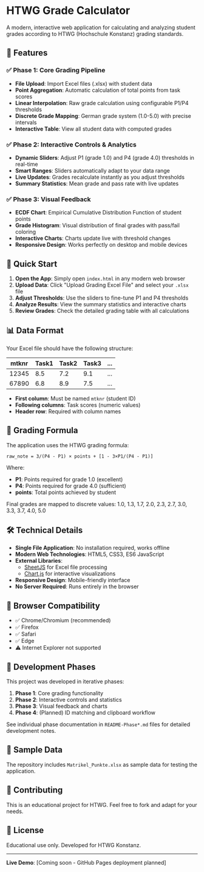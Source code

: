 # HTWG Grade Calculator

A modern, interactive web application for calculating and analyzing student grades according to HTWG (Hochschule Konstanz) grading standards.

## 🌟 Features

### ✅ **Phase 1: Core Grading Pipeline**
- **File Upload**: Import Excel files (.xlsx) with student data
- **Point Aggregation**: Automatic calculation of total points from task scores
- **Linear Interpolation**: Raw grade calculation using configurable P1/P4 thresholds
- **Discrete Grade Mapping**: German grade system (1.0-5.0) with precise intervals
- **Interactive Table**: View all student data with computed grades

### ✅ **Phase 2: Interactive Controls & Analytics**
- **Dynamic Sliders**: Adjust P1 (grade 1.0) and P4 (grade 4.0) thresholds in real-time
- **Smart Ranges**: Sliders automatically adapt to your data range
- **Live Updates**: Grades recalculate instantly as you adjust thresholds
- **Summary Statistics**: Mean grade and pass rate with live updates

### ✅ **Phase 3: Visual Feedback**
- **ECDF Chart**: Empirical Cumulative Distribution Function of student points
- **Grade Histogram**: Visual distribution of final grades with pass/fail coloring
- **Interactive Charts**: Charts update live with threshold changes
- **Responsive Design**: Works perfectly on desktop and mobile devices

## 🚀 Quick Start

1. **Open the App**: Simply open `index.html` in any modern web browser
2. **Upload Data**: Click "Upload Grading Excel File" and select your `.xlsx` file
3. **Adjust Thresholds**: Use the sliders to fine-tune P1 and P4 thresholds
4. **Analyze Results**: View the summary statistics and interactive charts
5. **Review Grades**: Check the detailed grading table with all calculations

## 📊 Data Format

Your Excel file should have the following structure:

| mtknr    | Task1 | Task2 | Task3 | ... |
|----------|-------|-------|-------|-----|
| 12345    | 8.5   | 7.2   | 9.1   | ... |
| 67890    | 6.8   | 8.9   | 7.5   | ... |

- **First column**: Must be named `mtknr` (student ID)
- **Following columns**: Task scores (numeric values)
- **Header row**: Required with column names

## 🎯 Grading Formula

The application uses the HTWG grading formula:

```
raw_note = 3/(P4 - P1) × points + [1 - 3×P1/(P4 - P1)]
```

Where:
- **P1**: Points required for grade 1.0 (excellent)
- **P4**: Points required for grade 4.0 (sufficient)
- **points**: Total points achieved by student

Final grades are mapped to discrete values: 1.0, 1.3, 1.7, 2.0, 2.3, 2.7, 3.0, 3.3, 3.7, 4.0, 5.0

## 🛠 Technical Details

- **Single File Application**: No installation required, works offline
- **Modern Web Technologies**: HTML5, CSS3, ES6 JavaScript
- **External Libraries**: 
  - [SheetJS](https://sheetjs.com/) for Excel file processing
  - [Chart.js](https://www.chartjs.org/) for interactive visualizations
- **Responsive Design**: Mobile-friendly interface
- **No Server Required**: Runs entirely in the browser

## 📱 Browser Compatibility

- ✅ Chrome/Chromium (recommended)
- ✅ Firefox
- ✅ Safari
- ✅ Edge
- ⚠️ Internet Explorer not supported

## 🔄 Development Phases

This project was developed in iterative phases:

1. **Phase 1**: Core grading functionality
2. **Phase 2**: Interactive controls and statistics
3. **Phase 3**: Visual feedback and charts
4. **Phase 4**: (Planned) ID matching and clipboard workflow

See individual phase documentation in `README-Phase*.md` files for detailed development notes.

## 📝 Sample Data

The repository includes `Matrikel_Punkte.xlsx` as sample data for testing the application.

## 🤝 Contributing

This is an educational project for HTWG. Feel free to fork and adapt for your needs.

## 📄 License

Educational use only. Developed for HTWG Konstanz.

---

**Live Demo**: [Coming soon - GitHub Pages deployment planned]
